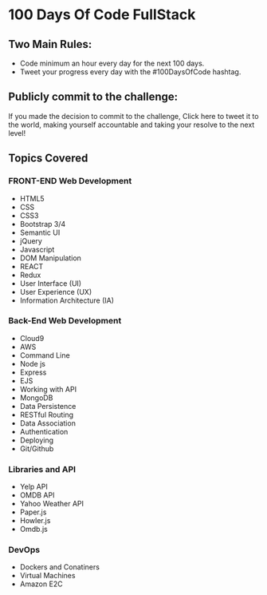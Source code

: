 # 100 Days Of Code FullStack

## Two Main Rules:
* Code minimum an hour every day for the next 100 days.
* Tweet your progress every day with the #100DaysOfCode hashtag.

## Publicly commit to the challenge:
If you made the decision to commit to the challenge, Click here to tweet it
to the world, making yourself accountable and taking your resolve to the next level!

## Topics Covered
### FRONT-END Web Development
* HTML5
* CSS
* CSS3
* Bootstrap 3/4
* Semantic UI
* jQuery
* Javascript
* DOM Manipulation
* REACT
* Redux
* User Interface (UI)
* User Experience (UX)
* Information Architecture (IA)

### Back-End Web Development
* Cloud9
* AWS
* Command Line
* Node js
* Express
* EJS
* Working with API
* MongoDB
* Data Persistence
* RESTful Routing
* Data Association
* Authentication
* Deploying
* Git/Github

### Libraries and API
* Yelp API
* OMDB API
* Yahoo Weather API
* Paper.js
* Howler.js
* Omdb.js

### DevOps
* Dockers and Conatiners 
* Virtual Machines
* Amazon E2C
